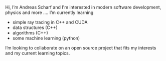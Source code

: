 Hi, 
I’m Andreas Scharf and I'm interested in modern software development, physics and more ....
I’m currently learning 
  - simple ray tracing in C++ and CUDA
  - data structures (C++)
  - algorithms (C++)
  - some machine learning (python)

I’m looking to collaborate on an open source project that fits my interests and my current learning topics.

